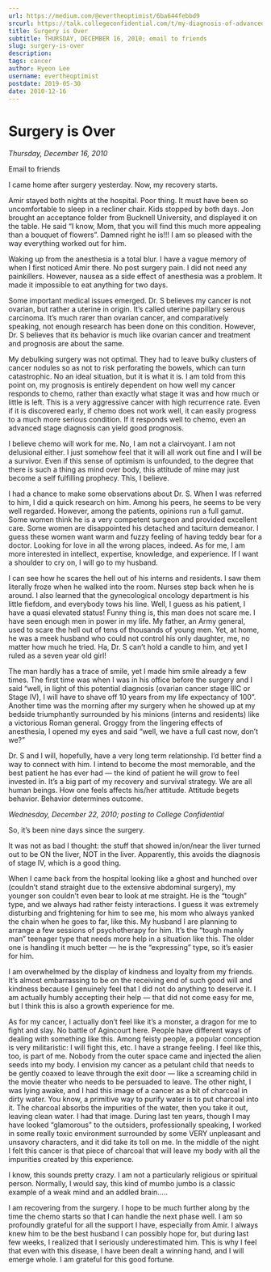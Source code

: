 ```yaml
---
url: https://medium.com/@evertheoptimist/6ba644febbd9
srcurl: https://talk.collegeconfidential.com/t/my-diagnosis-of-advanced-cancer-how-to-help-my-kids/1013554/160
title: Surgery is Over
subtitle: THURSDAY, DECEMBER 16, 2010; email to friends
slug: surgery-is-over
description: 
tags: cancer
author: Hyeon Lee
username: evertheoptimist
postdate: 2019-05-30
date: 2010-12-16
---
```


# Surgery is Over

*Thursday, December 16, 2010*

Email to friends

I came home after surgery yesterday. Now, my recovery starts.

Amir stayed both nights at the hospital. Poor thing. It must have been so uncomfortable to sleep in a recliner chair. Kids stopped by both days. Jon brought an acceptance folder from Bucknell University, and displayed it on the table. He said “I know, Mom, that you will find this much more appealing than a bouquet of flowers”. Damned right he is!!! I am so pleased with the way everything worked out for him.

Waking up from the anesthesia is a total blur. I have a vague memory of when I first noticed Amir there. No post surgery pain. I did not need any painkillers. However, nausea as a side effect of anesthesia was a problem. It made it impossible to eat anything for two days.

Some important medical issues emerged. Dr. S believes my cancer is not ovarian, but rather a uterine in origin. It’s called uterine papillary serous carcinoma. It’s much rarer than ovarian cancer, and comparatively speaking, not enough research has been done on this condition. However, Dr. S believes that its behavior is much like ovarian cancer and treatment and prognosis are about the same.

My debulking surgery was not optimal. They had to leave bulky clusters of cancer nodules so as not to risk perforating the bowels, which can turn catastrophic. No an ideal situation, but it is what it is. I am told from this point on, my prognosis is entirely dependent on how well my cancer responds to chemo, rather than exactly what stage it was and how much or little is left. This is a very aggressive cancer with high recurrence rate. Even if it is discovered early, if chemo does not work well, it can easily progress to a much more serious condition. If it responds well to chemo, even an advanced stage diagnosis can yield good prognosis.

I believe chemo will work for me. No, I am not a clairvoyant. I am not delusional either. I just somehow feel that it will all work out fine and I will be a survivor. Even if this sense of optimism is unfounded, to the degree that there is such a thing as mind over body, this attitude of mine may just become a self fulfilling prophecy. This, I believe.

I had a chance to make some observations about Dr. S. When I was referred to him, I did a quick research on him. Among his peers, he seems to be very well regarded. However, among the patients, opinions run a full gamut. Some women think he is a very competent surgeon and provided excellent care. Some women are disappointed his detached and taciturn demeanor. I guess these women want warm and fuzzy feeling of having teddy bear for a doctor. Looking for love in all the wrong places, indeed. As for me, I am more interested in intellect, expertise, knowledge, and experience. If I want a shoulder to cry on, I will go to my husband.

I can see how he scares the hell out of his interns and residents. I saw them literally froze when he walked into the room. Nurses step back when he is around. I also learned that the gynecological oncology department is his little fiefdom, and everybody tows his line. Well, I guess as his patient, I have a quasi elevated status! Funny thing is, this man does not scare me. I have seen enough men in power in my life. My father, an Army general, used to scare the hell out of tens of thousands of young men. Yet, at home, he was a meek husband who could not control his only daughter, me, no matter how much he tried. Ha, Dr. S can’t hold a candle to him, and yet I ruled as a seven year old girl!

The man hardly has a trace of smile, yet I made him smile already a few times. The first time was when I was in his office before the surgery and I said “well, in light of this potential diagnosis (ovarian cancer stage IIIC or Stage IV), I will have to shave off 10 years from my life expectancy of 100”. Another time was the morning after my surgery when he showed up at my bedside triumphantly surrounded by his minions (interns and residents) like a victorious Roman general. Groggy from the lingering effects of anesthesia, I opened my eyes and said “well, we have a full cast now, don’t we?”

Dr. S and I will, hopefully, have a very long term relationship. I’d better find a way to connect with him. I intend to become the most memorable, and the best patient he has ever had — the kind of patient he will grow to feel invested in. It’s a big part of my recovery and survival strategy. We are all human beings. How one feels affects his/her attitude. Attitude begets behavior. Behavior determines outcome.

*Wednesday, December 22, 2010; posting to College Confidential*

So, it’s been nine days since the surgery.

It was not as bad I thought: the stuff that showed in/on/near the liver turned out to be ON the liver, NOT in the liver. Apparently, this avoids the diagnosis of stage IV, which is a good thing.

When I came back from the hospital looking like a ghost and hunched over (couldn’t stand straight due to the extensive abdominal surgery), my younger son couldn’t even bear to look at me straight. He is the “tough” type, and we always had rather feisty interactions. I guess it was extremely disturbing and frightening for him to see me, his mom who always yanked the chain when he goes to far, like this. My husband I are planning to arrange a few sessions of psychotherapy for him. It’s the “tough manly man” teenager type that needs more help in a situation like this. The older one is handling it much better — he is the “expressing” type, so it’s easier for him.

I am overwhelmed by the display of kindness and loyalty from my friends. It’s almost embarrassing to be on the receiving end of such good will and kindness because I genuinely feel that I did not do anything to deserve it. I am actually humbly accepting their help — that did not come easy for me, but I think this is also a growth experience for me.

As for my cancer, I actually don’t feel like it’s a monster, a dragon for me to fight and slay. No battle of Agincourt here. People have different ways of dealing with something like this. Among feisty people, a popular conception is very militaristic: I will fight this, etc. I have a strange feeling. I feel like this, too, is part of me. Nobody from the outer space came and injected the alien seeds into my body. I envision my cancer as a petulant child that needs to be gently coaxed to leave through the exit door — like a screaming child in the movie theater who needs to be persuaded to leave. The other night, I was lying awake, and I had this image of a cancer as a bit of charcoal in dirty water. You know, a primitive way to purify water is to put charcoal into it. The charcoal absorbs the impurities of the water, then you take it out, leaving clean water. I had that image. During last ten years, though I may have looked “glamorous” to the outsiders, professionally speaking, I worked in some really toxic environment surrounded by some VERY unpleasant and unsavory characters, and it did take its toll on me. In the middle of the night I felt this cancer is that piece of charcoal that will leave my body with all the impurities created by this experience.

I know, this sounds pretty crazy. I am not a particularly religious or spiritual person. Normally, I would say, this kind of mumbo jumbo is a classic example of a weak mind and an addled brain…..

I am recovering from the surgery. I hope to be much further along by the time the chemo starts so that I can handle the next phase well. I am so profoundly grateful for all the support I have, especially from Amir. I always knew him to be the best husband I can possibly hope for, but during last few weeks, I realized that I seriously underestimated him. This is why I feel that even with this disease, I have been dealt a winning hand, and I will emerge whole. I am grateful for this good fortune.
